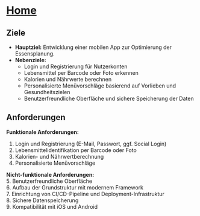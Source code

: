 # [Home](../README.md)
## Ziele

- **Hauptziel:** Entwicklung einer mobilen App zur Optimierung der Essensplanung.  
- **Nebenziele:**
  - Login und Registrierung für Nutzerkonten
  - Lebensmittel per Barcode oder Foto erkennen
  - Kalorien und Nährwerte berechnen
  - Personalisierte Menüvorschläge basierend auf Vorlieben und Gesundheitszielen
  - Benutzerfreundliche Oberfläche und sichere Speicherung der Daten

## Anforderungen

**Funktionale Anforderungen:**
1. Login und Registrierung (E-Mail, Passwort, ggf. Social Login)
2. Lebensmittelidentifikation per Barcode oder Foto
3. Kalorien- und Nährwertberechnung
4. Personalisierte Menüvorschläge

**Nicht-funktionale Anforderungen:**  
5. Benutzerfreundliche Oberfläche  
6. Aufbau der Grundstruktur mit modernem Framework  
7. Einrichtung von CI/CD-Pipeline und Deployment-Infrastruktur  
8. Sichere Datenspeicherung  
9. Kompatibilität mit iOS und Android
